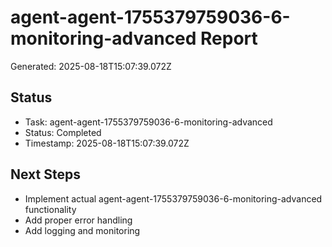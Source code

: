 # agent-agent-1755379759036-6-monitoring-advanced Report

Generated: 2025-08-18T15:07:39.072Z

## Status
- Task: agent-agent-1755379759036-6-monitoring-advanced
- Status: Completed
- Timestamp: 2025-08-18T15:07:39.072Z

## Next Steps
- Implement actual agent-agent-1755379759036-6-monitoring-advanced functionality
- Add proper error handling
- Add logging and monitoring
